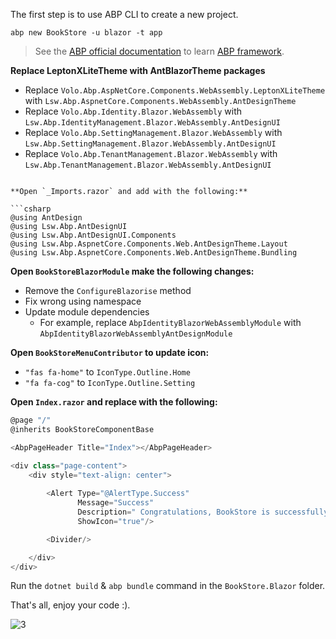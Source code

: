 The first step is to use ABP CLI to create a new project.

`abp new BookStore -u blazor -t app`

> See the [ABP official documentation](https://docs.abp.io) to learn [ABP framework](https://github.com/abpframework/abp).

**Replace LeptonXLiteTheme with AntBlazorTheme packages**

* Replace `Volo.Abp.AspNetCore.Components.WebAssembly.LeptonXLiteTheme` with `Lsw.Abp.AspnetCore.Components.WebAssembly.AntDesignTheme`
* Replace `Volo.Abp.Identity.Blazor.WebAssembly` with `Lsw.Abp.IdentityManagement.Blazor.WebAssembly.AntDesignUI`
* Replace `Volo.Abp.SettingManagement.Blazor.WebAssembly` with `Lsw.Abp.SettingManagement.Blazor.WebAssembly.AntDesignUI`
* Replace `Volo.Abp.TenantManagement.Blazor.WebAssembly` with `Lsw.Abp.TenantManagement.Blazor.WebAssembly.AntDesignUI`

```

**Open `_Imports.razor` and add with the following:**

```csharp
@using AntDesign
@using Lsw.Abp.AntDesignUI
@using Lsw.Abp.AntDesignUI.Components
@using Lsw.Abp.AspnetCore.Components.Web.AntDesignTheme.Layout
@using Lsw.Abp.AspnetCore.Components.Web.AntDesignTheme.Bundling
```

**Open `BookStoreBlazorModule` make the following changes:**

* Remove the `ConfigureBlazorise` method
* Fix wrong using namespace
* Update module dependencies
    * For example, replace `AbpIdentityBlazorWebAssemblyModule` with `AbpIdentityBlazorWebAssemblyAntDesignModule`

**Open `BookStoreMenuContributor` to update icon:**

* `"fas fa-home"` to `IconType.Outline.Home`
* `"fa fa-cog"` to `IconType.Outline.Setting`

**Open `Index.razor` and replace with the following:**

```csharp
@page "/"
@inherits BookStoreComponentBase

<AbpPageHeader Title="Index"></AbpPageHeader>

<div class="page-content">
    <div style="text-align: center">
        
        <Alert Type="@AlertType.Success"
               Message="Success"
               Description=" Congratulations, BookStore is successfully running!"
               ShowIcon="true"/>

        <Divider/>

    </div>
</div>

```

Run the `dotnet build` & `abp bundle` command in the `BookStore.Blazor` folder.

That's all, enjoy your code :).

![3](img/3.png)